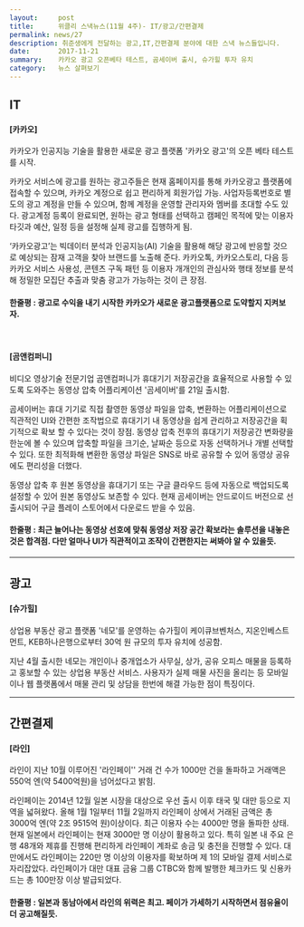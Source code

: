 ```yaml
---
layout:     post
title:      위클리 스낵뉴스(11월 4주)- IT/광고/간편결제
permalink: news/27
description: 취준생에게 전달하는 광고,IT,간편결제 분야에 대한 스낵 뉴스들입니다.
date:       2017-11-21
summary:    카카오 광고 오픈베타 테스트, 곰세이버 출시, 슈가힐 투자 유치
category: 	뉴스 살펴보기
---
```



## IT

#### [카카오]

카카오가 인공지능 기술을 활용한 새로운 광고 플랫폼 '카카오 광고'의 오픈 베타 테스트를 시작.

카카오 서비스에 광고를 원하는 광고주들은 현재 홈페이지를 통해 카카오광고 플랫폼에 접속할 수 있으며, 카카오 계정으로 쉽고 편리하게 회원가입 가능. 사업자등록번호로 별도의 광고 계정을 만들 수 있으며, 함께 계정을 운영할 관리자와 멤버를 초대할 수도 있다. 광고계정 등록이 완료되면, 원하는 광고 형태를 선택하고 캠페인 목적에 맞는 이용자 타깃과 예산, 일정 등을 설정해 실제 광고를 집행하게 됨.

‘카카오광고’는 빅데이터 분석과 인공지능(AI) 기술을 활용해 해당 광고에 반응할 것으로 예상되는 잠재 고객을 찾아 브랜드를 노출해 준다. 카카오톡, 카카오스토리, 다음 등 카카오 서비스 사용성, 콘텐츠 구독 패턴 등 이용자 개개인의 관심사와 행태 정보를 분석해 정밀한 모집단 추출과 맞춤 광고가 가능하는 것이 큰 장점.

#### 한줄평 : 광고로 수익을 내기 시작한 카카오가 새로운 광고플랫폼으로 도약할지 지켜보자.

<br>

#### [곰앤컴퍼니]

비디오 영상기술 전문기업 곰앤컴퍼니가 휴대기기 저장공간을 효율적으로 사용할 수 있도록 도와주는 동영상 압축 어플리케이션 '곰세이버'를 21일 출시함.

곰세이버는 휴대 기기로 직접 촬영한 동영상 파일을 압축, 변환하는 어플리케이션으로 직관적인 UI와 간편한 조작법으로 휴대기기 내 동영상을 쉽게 관리하고 저장공간을 획기적으로 확보 할 수 있다는 것이 장점. 동영상 압축 전후의 휴대기기 저장공간 변화량을 한눈에 볼 수 있으며 압축할 파일을 크기순, 날짜순 등으로 자동 선택하거나 개별 선택할 수 있다. 또한 최적화해 변환한 동영상 파일은 SNS로 바로 공유할 수 있어 동영상 공유에도 편리성을 더했다.

동영상 압축 후 원본 동영상을 휴대기기 또는 구글 클라우드 등에 자동으로 백업되도록 설정할 수 있어 원본 동영상도 보존할 수 있다. 현재 곰세이버는 안드로이드 버전으로 선 출시되어 구글 플레이 스토어에서 다운로드 받을 수 있음.

#### 한줄평 : 최근 늘어나는 동영상 선호에 맞춰 동영상 저장 공간 확보라는 솔루션을 내놓은 것은 합격점. 다만 얼마나 UI가 직관적이고 조작이 간편한지는 써봐야 알 수 있을듯.



- - -

## 광고

#### [슈가힐]

상업용 부동산 광고 플랫폼 '네모'를 운영하는 슈가힐이 케이큐브벤처스, 지온인베스트먼트, KEB하나은행으로부터 30억 원 규모의 투자 유치에 성공함.

지난 4월 출시한 네모는 개인이나 중개업소가 사무실, 상가, 공유 오피스 매물을 등록하고 홍보할 수 있는 상업용 부동산 서비스. 사용자가 실제 매물 사진을 올리는 등 모바일이나 웹 플랫폼에서 매물 관리 및 상담을 한번에 해결 가능한 점이 특징이다.

- - -

## 간편결제

#### [라인]


라인이 지난 10월 이루어진 '라인페이'' 거래 건 수가 1000만 건을 돌파하고 거래액은 550억 엔(약 5400억원)을 넘어섰다고 밝힘.

라인페이는 2014년 12월 일본 시장을 대상으로 우선 출시 이후 태국 및 대만 등으로 지역을 넓혀왔다. 올해 1월 1일부터 11월 2일까지 라인페이 상에서 거래된 금액은 총 3000억 엔(약 2조 9515억 원)이상이다. 최근 이용자 수는 4000만 명을 돌파한 상태. 현재 일본에서 라인페이는 현재 3000만 명 이상이 활용하고 있다. 특히 일본 내 주요 은행 48개와 제휴를 진행해 편리하게 라인페이 계좌로 송금 및 충전을 진행할 수 있다. 대만에서도 라인페이는 220만 명 이상의 이용자를 확보하며 제 1의 모바일 결제 서비스로 자리잡았다. 라인페이가 대만 대표 금융 그룹 CTBC와 함께 발행한 체크카드 및 신용카드는 총 100만장 이상 발급되었다.

#### 한줄평 : 일본과 동남아에서 라인의 위력은 최고. 페이가 가세하기 시작하면서 점유율이 더 공고해질듯.